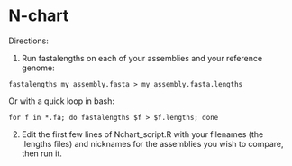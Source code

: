 # N-chart

Directions:
1. Run fastalengths on each of your assemblies and your reference genome:
```
fastalengths my_assembly.fasta > my_assembly.fasta.lengths
```
Or with a quick loop in bash:
```
for f in *.fa; do fastalengths $f > $f.lengths; done
```

2. Edit the first few lines of Nchart_script.R with your filenames (the .lengths files) and nicknames for the assemblies you wish to compare, then run it. 